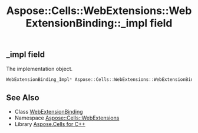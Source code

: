 ﻿---
title: Aspose::Cells::WebExtensions::WebExtensionBinding::_impl field
linktitle: _impl
second_title: Aspose.Cells for C++ API Reference
description: 'Aspose::Cells::WebExtensions::WebExtensionBinding::_impl field. The implementation object in C++.'
type: docs
weight: 1200
url: /cpp/aspose.cells.webextensions/webextensionbinding/_impl/
---
## _impl field


The implementation object.

```cpp
WebExtensionBinding_Impl* Aspose::Cells::WebExtensions::WebExtensionBinding::_impl
```

## See Also

* Class [WebExtensionBinding](../)
* Namespace [Aspose::Cells::WebExtensions](../../)
* Library [Aspose.Cells for C++](../../../)
